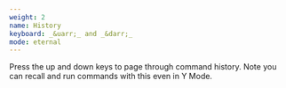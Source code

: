 ```yaml
---
weight: 2
name: History
keyboard: _&uarr;_ and _&darr;_
mode: eternal
---
```

Press the up and down keys to page through command history. Note you can recall and run commands with this even in Y Mode.